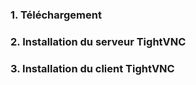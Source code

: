 ### 1. Téléchargement 


### 2. Installation du serveur TightVNC


### 3. Installation du client TightVNC
